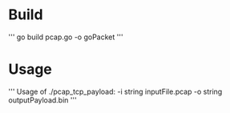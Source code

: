 # Build
'''
go build pcap.go -o goPacket
'''
# Usage
'''
Usage of ./pcap_tcp_payload:
  -i string
        inputFile.pcap
  -o string
        outputPayload.bin
'''
